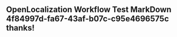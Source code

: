 <properties
ms.topic="hero-topic1"
ms.test1="hero-topic"
ms.test2="test"/>

## OpenLocalization Workflow Test MarkDown 4f84997d-fa67-43af-b07c-c95e4696575c thanks!
